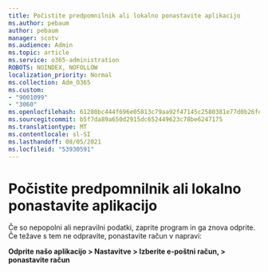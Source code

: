 ```yaml
---
title: Počistite predpomnilnik ali lokalno ponastavite aplikacijo
ms.author: pebaum
author: pebaum
manager: scotv
ms.audience: Admin
ms.topic: article
ms.service: o365-administration
ROBOTS: NOINDEX, NOFOLLOW
localization_priority: Normal
ms.collection: Adm_O365
ms.custom:
- "9001099"
- "3060"
ms.openlocfilehash: 61280bc444f696e05813c79aa92f47145c2580381e77d0b26fe6fdca527647a6
ms.sourcegitcommit: b5f7da89a650d2915dc652449623c78be6247175
ms.translationtype: MT
ms.contentlocale: sl-SI
ms.lasthandoff: 08/05/2021
ms.locfileid: "53930591"
---
```

# <a name="clear-the-cache-or-locally-reset-the-app"></a>Počistite predpomnilnik ali lokalno ponastavite aplikacijo

Če so nepopolni ali nepravilni podatki, zaprite program in ga znova odprite.  Če težave s tem ne odpravite, ponastavite račun v napravi: 

**Odprite našo aplikacijo > Nastavitve > Izberite e-poštni račun, > ponastavite račun**
